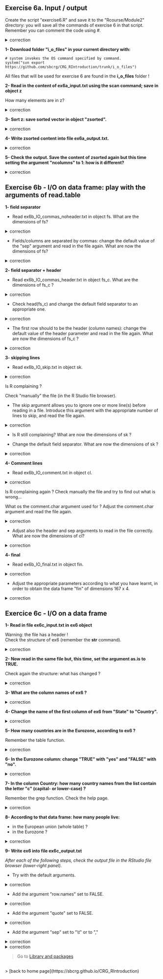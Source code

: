 ## Exercise 6a. Input / output

Create the script "exercise6.R" and save it to the "Rcourse/Module2" directory: you will save all the commands of exercise 6 in that script.
<br>Remember you can comment the code using #.


<details>
<summary>
correction
</summary>

```{r}
getwd()
setwd("Rcourse/Module2")
setwd("~/Rcourse/Module2")
```

</details>

**1- Download folder "i_o_files" in your current directory with:** 

```{r}
# system invokes the OS command specified by command.
system("svn export https://github.com/sbcrg/CRG_RIntroduction/trunk/i_o_files")
```

All files that will be used for exercise 6 are found in the **i_o_files** folder ! 

**2- Read in the content of ex6a_input.txt using the scan command; save in object z**

How many elements are in z?

<details>
<summary>
correction
</summary>

```{r}
# scan content of the file
z <- scan("i_o_files/ex6a_input.txt")
# number of elements (length of vector)
length(z)
```

</details>

**3- Sort z: save sorted vector in object "zsorted".**

<details>
<summary>
correction
</summary>

```{r}
zsorted <- sort(z)
```

</details>

**4- Write zsorted content into file ex6a_output.txt.**

<details>
<summary>
correction
</summary>

```{r}
write(zsorted, "ex6a_output.txt")
```

</details>

**5- Check the output. Save the content of zsorted again but this time setting the argument "ncolumns" to 1: how is it different?**

<details>
<summary>
correction
</summary>

```{r}
write(zsorted, "ex6a_output.txt", ncolumns=1)
```

</details>

## Exercise 6b - I/O on data frame: play with the arguments of read.table
  
**1- field separator**

* Read ex6b_IO_commas_noheader.txt in object fs.
What are the dimensions of fs?

<details>
<summary>
correction
</summary>

```{r}
# read in file with default parameters
fs <- read.table("i_o_files/ex6b_IO_commas_noheader.txt")
dim(fs)
```

</details>

* Fields/columns are separated by commas: change the default value of the "sep" argument and read in the file again.
What are now the dimensions of fs?

<details>
<summary>
correction
</summary>

```{r}
# change field separator to ","
fs <- read.table("i_o_files/ex6b_IO_commas_noheader.txt", sep=",")
dim(fs)
```

</details>

**2- field separator + header**

* Read ex6b_IO_commas_header.txt in object fs_c.
What are the dimensions of fs_c ?

<details>
<summary>
correction
</summary>

```{r} 
fs_c <- read.table("i_o_files/ex6b_IO_commas_header.txt")
dim(fs_c)
```

</details>

* Check head(fs_c) and change the default field separator to an appropriate one.

<details>
<summary>
correction
</summary>

```{r}
fs_c <- read.table("i_o_files/ex6b_IO_commas_header.txt", 
                   sep=",")
```

</details>

* The first row should to be the header (column names): change the default value of the header parameter and read in the file again.
What are now the dimensions of fs_c ?

<details>
<summary>          
correction
</summary>

```{r}
fs_c <- read.table("i_o_files/ex6b_IO_commas_header.txt", 
                   sep=",", 
                   header=TRUE)
```

</details>

**3- skipping lines**

* Read ex6b_IO_skip.txt in object sk.


<details>
<summary>          
correction
</summary>

```{r}
sk <- read.table("i_o_files/ex6b_IO_skip.txt")
```

</details>

Is R complaining ?<br>
 
Check "manually" the file (in the R Studio file browser).<br>

* The skip argument allows you to ignore one or more line(s) before reading in a file. Introduce this argument with the appropriate number of lines to skip, and read the file again.<br>

<details>
<summary>
correction
</summary>

```{r}
sk <- read.table("i_o_files/ex6b_IO_skip.txt",
                 skip=2)
dim(sk)
```

</details>

* Is R still complaining? 
What are now the dimensions of sk ?

* Change the default field separator.
What are now the dimensions of sk ?

<details>
<summary>
correction
</summary>

```{r}
sk <- read.table("i_o_files/ex6b_IO_skip.txt",
                 skip=2,
                 sep=",",
                 header=T)
```

</details>

**4- Comment lines**

* Read ex6b_IO_comment.txt in object cl.

<details>
<summary>        
correction       
</summary>       

```{r}
cl <- read.table("i_o_files/ex6b_IO_comment.txt")
```

</details>

Is R complaining again ? Check manually the file and try to find out what is wrong...<br>

What os the comment.char argument used for ? Adjust the comment.char argument and read the file again.

<details>
<summary>        
correction       
</summary>        

```{r}
cl <- read.table("i_o_files/ex6b_IO_comment.txt",
                 comment.char = "*")
```

</details>

* Adjust also the header and sep arguments to read in the file correctly.
What are now the dimensions of cl?

<details>
<summary>        
correction       
</summary>        

```{r}
cl <- read.table("i_o_files/ex6b_IO_comment.txt",
                 comment.char = "*",
                 sep=",",
                 header=TRUE)
dim(cl)
```

</details>

**4- final**

* Read ex6b_IO_final.txt in object fin.

<details>
<summary>
correction
</summary>

```{r}
fin <- read.table("i_o_files/ex6b_IO_final.txt")
```

</details>

* Adjust the appropriate parameters according to what you have learnt, in order to obtain the data frame "fin" of dimensions 167 x 4.

<details>
<summary>
correction
</summary>

```{r}
fin <- read.table("i_o_files/ex6b_IO_final.txt",
                  sep=",",
                  header=TRUE,
                  skip=3,
                  comment.char="&"
                  )
```

</details>

## Exercice 6c - I/O on a data frame

**1- Read in file ex6c_input.txt in ex6 object**

Warning: the file has a header !
<br>
Check the structure of ex6 (remember the **str** command).

<details>
<summary>         
correction        
</summary>

```{r}
ex6 <- read.table("i_o_files/ex6c_input.txt", 
                  header=TRUE)
str(ex6)
```

</details>


**2- Now read in the same file but, this time, set the argument as.is to TRUE.**

Check again the structure: what has changed ?

<details>
<summary>         
correction        
</summary>

```{r}
ex6 <- read.table("i_o_files/ex6c_input.txt", 
                  header=TRUE,
                  as.is=TRUE)
str(ex6)
```

</details>

**3- What are the column names of ex6 ?**

<details>
<summary>         
correction        
</summary>

```{r}
colnames(ex6)
```

</details>

**4- Change the name of the first column of ex6 from "State" to "Country".**

<details>
<summary>
correction
</summary>

```{r}
# extract all column names of ex6
colnames(ex6)
# extract the name of the first column only
colnames(ex6)[1]
# reassign name of the first column only
colnames(ex6)[1] <- "Country"
```

</details>

**5- How many countries are in the Eurozone, according to ex6 ?**

Remember the table function.

<details>
<summary>
correction
</summary>

```{r}
table(ex6$Eurozone)
```

</details>

**6- In the Eurozone column: change "TRUE" with "yes" and "FALSE" with "no".**

<details>
<summary>
correction
</summary>

```{r}
# select the Eurozone column
ex6$Eurozone
# elements of the Eurozone column that are exactly TRUE
ex6$Eurozone==TRUE
# extract actual values that are TRUE
ex6$Eurozone[ex6$Eurozone==TRUE]
# reassign all elements that are TRUE with "yes"
ex6$Eurozone[ex6$Eurozone==TRUE] <- "yes"
# same with FALSE
ex6$Eurozone[ex6$Eurozone==FALSE] <- "no"
```

</details>

**7- In the column Country: how many country names from the list contain the letter "c" (capital- or lower-case) ?**

Remember the grep function. Check the help page.

<details>
<summary>
correction
</summary>

```{r}
# country names with "c" (lower-case)
grep("c", ex6$Country)
# country names with "c" or "C" (ignoring case)
grep("c", ex6$Country, ignore.case = TRUE)
# show actual country names
grep("c", ex6$Country, value=TRUE, ignore.case = TRUE)
```

</details>

**8- According to that data frame: how many people live:**
+ in the European union (whole table) ?
+ in the Eurozone ?

<details> 
<summary> 
correction
</summary>
  
```{r}
# sum the whole population column
sum(ex6$Population)
# select elements of ex6 where Eurozone is "yes"
ex6$Eurozone == "yes"
# select only elements in Population for which the corresponding Eurozone elements are "yes"
ex6$Population[ex6$Eurozone == "yes"]
# sum that selection
sum(ex6$Population[ex6$Eurozone == "yes"])
```

</details>

**9- Write ex6 into file ex6c_output.txt**

*After each of the following steps, check the output file in the RStudio file browser (lower-right panel).*

* Try with the default arguments.

<details>
<summary>
correction
</summary>

```{r}
write.table(ex6, file="ex6c_output.txt")
```

</details>

* Add the argument "row.names" set to FALSE.

<details>
<summary>
correction
</summary>

```{r}
write.table(ex6, "ex6c_output.txt", 
            row.names = FALSE)
```

</details>

* Add the argument "quote" set to FALSE.

<details>
<summary>
correction
</summary>

```{r}
write.table(ex6, "ex6c_output.txt", 
            row.names = FALSE,
            quote = FALSE)
```

</details>

* Add the argument "sep" set to "\t" or to ","

<details>
<summary>
correction
</summary>

```{r}
write.table(ex6, "ex6c_output.txt", 
            row.names = FALSE,
            quote = FALSE,
            sep="\t")
```

</details>

<details>
<summary>
correction
</summary>

```{r}
write.table(ex6, "ex6c_output.txt", 
            row.names = FALSE,
            quote = FALSE,
            sep=",")
```

</details>

> Go to [Library and packages](https://sbcrg.github.io/CRG_RIntroduction/libpackages)

<br>
> [back to home page](https://sbcrg.github.io/CRG_RIntroduction)

